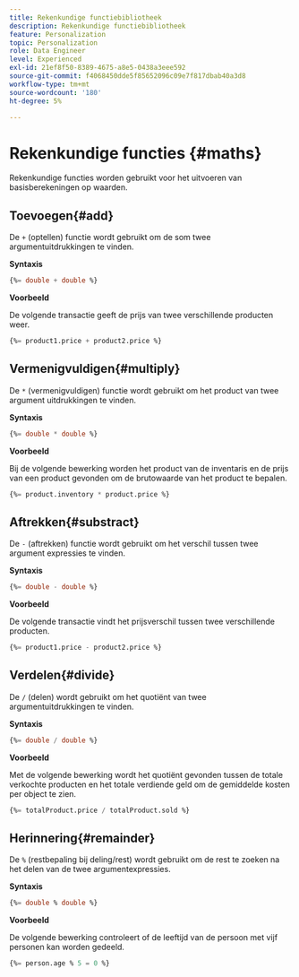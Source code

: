 ```yaml
---
title: Rekenkundige functiebibliotheek
description: Rekenkundige functiebibliotheek
feature: Personalization
topic: Personalization
role: Data Engineer
level: Experienced
exl-id: 21ef8f50-8389-4675-a8e5-0438a3eee592
source-git-commit: f4068450dde5f85652096c09e7f817dbab40a3d8
workflow-type: tm+mt
source-wordcount: '180'
ht-degree: 5%

---
```


# Rekenkundige functies {#maths}

Rekenkundige functies worden gebruikt voor het uitvoeren van basisberekeningen op waarden.

## Toevoegen{#add}

De `+` (optellen) functie wordt gebruikt om de som twee argumentuitdrukkingen te vinden.

**Syntaxis**

```sql
{%= double + double %}
```

**Voorbeeld**

De volgende transactie geeft de prijs van twee verschillende producten weer.

```sql
{%= product1.price + product2.price %}
```

## Vermenigvuldigen{#multiply}

De `*` (vermenigvuldigen) functie wordt gebruikt om het product van twee argument uitdrukkingen te vinden.

**Syntaxis**

```sql
{%= double * double %}
```

**Voorbeeld**

Bij de volgende bewerking worden het product van de inventaris en de prijs van een product gevonden om de brutowaarde van het product te bepalen.

```sql
{%= product.inventory * product.price %}
```

## Aftrekken{#substract}

De `-` (aftrekken) functie wordt gebruikt om het verschil tussen twee argument expressies te vinden.

**Syntaxis**

```sql
{%= double - double %}
```

**Voorbeeld**

De volgende transactie vindt het prijsverschil tussen twee verschillende producten.

```sql
{%= product1.price - product2.price %}
```

## Verdelen{#divide}

De `/` (delen) wordt gebruikt om het quotiënt van twee argumentuitdrukkingen te vinden.

**Syntaxis**

```sql
{%= double / double %}
```

**Voorbeeld**

Met de volgende bewerking wordt het quotiënt gevonden tussen de totale verkochte producten en het totale verdiende geld om de gemiddelde kosten per object te zien.

```sql
{%= totalProduct.price / totalProduct.sold %}
```

## Herinnering{#remainder}

De `%` (restbepaling bij deling/rest) wordt gebruikt om de rest te zoeken na het delen van de twee argumentexpressies.

**Syntaxis**

```sql
{%= double % double %}
```

**Voorbeeld**

De volgende bewerking controleert of de leeftijd van de persoon met vijf personen kan worden gedeeld.

```sql
{%= person.age % 5 = 0 %}
```
